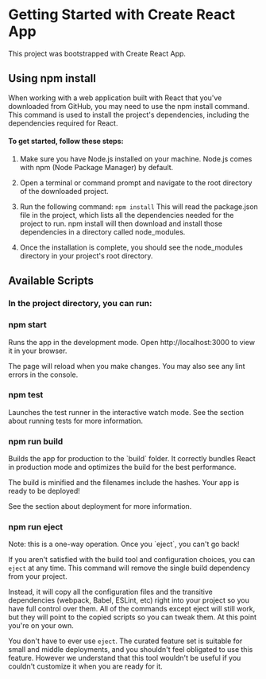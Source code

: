 <h1>Getting Started with Create React App</h1>
This project was bootstrapped with Create React App.

<h2>Using npm install</h2>
When working with a web application built with React that you've downloaded from GitHub, you may need to use the npm install command. This command is used to install the project's dependencies, including the dependencies required for React.

<h4>To get started, follow these steps:</h4>

1. Make sure you have Node.js installed on your machine. Node.js comes with npm (Node Package Manager) by default.

2. Open a terminal or command prompt and navigate to the root directory of the downloaded project.

3. Run the following command:
`npm install` 
This will read the package.json file in the project, which lists all the dependencies needed for the project to run. npm install will then download and install those dependencies in a directory called node_modules.

4. Once the installation is complete, you should see the node_modules directory in your project's root directory.

<h2>Available Scripts</h2>
<h3>In the project directory, you can run:</h3>

<h3>npm start</h3>
Runs the app in the development mode.
Open http://localhost:3000 to view it in your browser.

The page will reload when you make changes.
You may also see any lint errors in the console.

<h3>npm test</h3>
Launches the test runner in the interactive watch mode.
See the section about running tests for more information.

<h3>npm run build</h3>
Builds the app for production to the `build` folder.
It correctly bundles React in production mode and optimizes the build for the best performance.

The build is minified and the filenames include the hashes.
Your app is ready to be deployed!

See the section about deployment for more information.

<h3>npm run eject</h3>
Note: this is a one-way operation. Once you `eject`, you can't go back!

If you aren't satisfied with the build tool and configuration choices, you can `eject` at any time. This command will remove the single build dependency from your project.

Instead, it will copy all the configuration files and the transitive dependencies (webpack, Babel, ESLint, etc) right into your project so you have full control over them. All of the commands except eject will still work, but they will point to the copied scripts so you can tweak them. At this point you're on your own.

You don't have to ever use `eject`. The curated feature set is suitable for small and middle deployments, and you shouldn't feel obligated to use this feature. However we understand that this tool wouldn't be useful if you couldn't customize it when you are ready for it.
